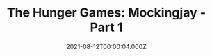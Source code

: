 ---
title: "The Hunger Games: Mockingjay - Part 1"
year: 2014
date: 2021-08-12T00:00:04.000Z
permalink: /almanac/movies/2021-08-12-the-hunger-games-mockingjay--part-1/index.html
link: https://letterboxd.com/rknightuk/film/the-hunger-games-mockingjay-part-1/4/
rating: 3
tmdbid: 131631
---